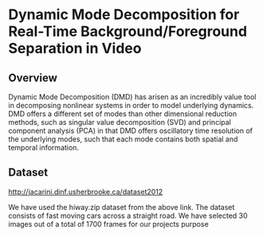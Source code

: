 # Dynamic Mode Decomposition for Real-Time Background/Foreground Separation in Video


## Overview

Dynamic Mode Decomposition (DMD) has arisen as an incredibly value tool in decomposing nonlinear systems in order to model underlying dynamics. DMD offers a different set of modes than other dimensional reduction methods, such as singular value decomposition (SVD) and principal component analysis (PCA) in that DMD offers oscillatory time resolution of the underlying modes, such that each mode contains both spatial and temporal information.


## Dataset

http://jacarini.dinf.usherbrooke.ca/dataset2012

We have used the hiway.zip dataset from the above link.
The dataset consists of fast moving cars across a straight road.
We have selected 30 images out of a total of 1700 frames for our projects purpose 

